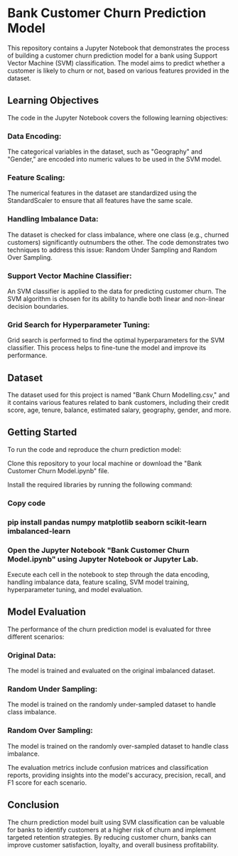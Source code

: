 # Bank Customer Churn Prediction Model

This repository contains a Jupyter Notebook that demonstrates the process of building a customer churn prediction model for a bank using Support Vector Machine (SVM) classification. The model aims to predict whether a customer is likely to churn or not, based on various features provided in the dataset.

## Learning Objectives
The code in the Jupyter Notebook covers the following learning objectives:

### Data Encoding: 
The categorical variables in the dataset, such as "Geography" and "Gender," are encoded into numeric values to be used in the SVM model.

### Feature Scaling: 
The numerical features in the dataset are standardized using the StandardScaler to ensure that all features have the same scale.

### Handling Imbalance Data: 
The dataset is checked for class imbalance, where one class (e.g., churned customers) significantly outnumbers the other. The code demonstrates two techniques to address this issue: Random Under Sampling and Random Over Sampling.

### Support Vector Machine Classifier:
An SVM classifier is applied to the data for predicting customer churn. The SVM algorithm is chosen for its ability to handle both linear and non-linear decision boundaries.

### Grid Search for Hyperparameter Tuning:
Grid search is performed to find the optimal hyperparameters for the SVM classifier. This process helps to fine-tune the model and improve its performance.

## Dataset
The dataset used for this project is named "Bank Churn Modelling.csv," and it contains various features related to bank customers, including their credit score, age, tenure, balance, estimated salary, geography, gender, and more.

## Getting Started
To run the code and reproduce the churn prediction model:

Clone this repository to your local machine or download the "Bank Customer Churn Model.ipynb" file.

Install the required libraries by running the following command:

### Copy code
### pip install pandas numpy matplotlib seaborn scikit-learn imbalanced-learn
### Open the Jupyter Notebook "Bank Customer Churn Model.ipynb" using Jupyter Notebook or Jupyter Lab.

Execute each cell in the notebook to step through the data encoding, handling imbalance data, feature scaling, SVM model training, hyperparameter tuning, and model evaluation.

## Model Evaluation
The performance of the churn prediction model is evaluated for three different scenarios:

### Original Data: 
The model is trained and evaluated on the original imbalanced dataset.

### Random Under Sampling: 
The model is trained on the randomly under-sampled dataset to handle class imbalance.

### Random Over Sampling: 
The model is trained on the randomly over-sampled dataset to handle class imbalance.

The evaluation metrics include confusion matrices and classification reports, providing insights into the model's accuracy, precision, recall, and F1 score for each scenario.

## Conclusion
The churn prediction model built using SVM classification can be valuable for banks to identify customers at a higher risk of churn and implement targeted retention strategies. By reducing customer churn, banks can improve customer satisfaction, loyalty, and overall business profitability.
